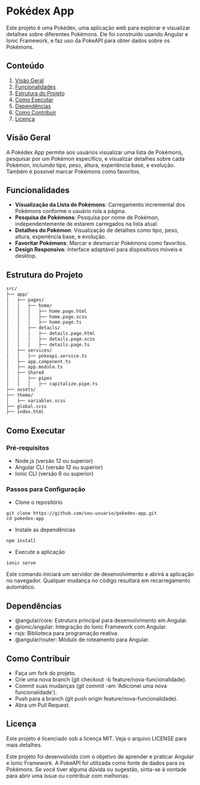 # Pokédex App

Este projeto é uma Pokédex, uma aplicação web para explorar e visualizar detalhes sobre diferentes Pokémons. Ele foi construído usando Angular e Ionic Framework, e faz uso da PokeAPI para obter dados sobre os Pokémons.

## Conteúdo

1. [Visão Geral](#visão-geral)
2. [Funcionalidades](#funcionalidades)
3. [Estrutura do Projeto](#estrutura-do-projeto)
4. [Como Executar](#como-executar)
5. [Dependências](#dependências)
6. [Como Contribuir](#como-contribuir)
7. [Licença](#licença)

## Visão Geral

A Pokédex App permite aos usuários visualizar uma lista de Pokémons, pesquisar por um Pokémon específico, e visualizar detalhes sobre cada Pokémon, incluindo tipo, peso, altura, experiência base, e evolução. Também é possível marcar Pokémons como favoritos.

## Funcionalidades

- **Visualização da Lista de Pokémons**: Carregamento incremental dos Pokémons conforme o usuário rola a página.
- **Pesquisa de Pokémons**: Pesquisa por nome de Pokémon, independentemente de estarem carregados na lista atual.
- **Detalhes do Pokémon**: Visualização de detalhes como tipo, peso, altura, experiência base, e evolução.
- **Favoritar Pokémons**: Marcar e desmarcar Pokémons como favoritos.
- **Design Responsivo**: Interface adaptável para dispositivos móveis e desktop.

## Estrutura do Projeto

```bash
src/
├── app/
│   ├── pages/
│   │   ├── home/
│   │   │   ├── home.page.html
│   │   │   ├── home.page.scss
│   │   │   ├── home.page.ts
│   │   ├── details/
│   │   │   ├── details.page.html
│   │   │   ├── details.page.scss
│   │   │   ├── details.page.ts
│   ├── services/
│   │   ├── pokeapi.service.ts
│   ├── app.component.ts
│   ├── app.module.ts
│   ├── Shared
│   │   ├── pipes
│   │   │   ├── capitalize.pipe.ts
├── assets/
├── theme/
│   ├── variables.scss
├── global.scss
├── index.html
```
## Como Executar

### Pré-requisitos

- Node.js (versão 12 ou superior)
- Angular CLI (versão 12 ou superior)
- Ionic CLI (versão 6 ou superior)

### Passos para Configuração
- Clone o repositório
```
git clone https://github.com/seu-usuario/pokedex-app.git
cd pokedex-app
```
- Instale as dependências
```
npm install
```
- Execute a aplicação
```
ionic serve
```
Este comando iniciará um servidor de desenvolvimento e abrirá a aplicação no navegador. Qualquer mudança no código resultará em recarregamento automático.

## Dependências
- @angular/core: Estrutura principal para desenvolvimento em Angular.
- @ionic/angular: Integração do Ionic Framework com Angular.
- rxjs: Biblioteca para programação reativa.
- @angular/router: Módulo de roteamento para Angular.

## Como Contribuir
- Faça um fork do projeto.
- Crie uma nova branch (git checkout -b feature/nova-funcionalidade).
- Commit suas mudanças (git commit -am 'Adicionei uma nova funcionalidade').
- Push para a branch (git push origin feature/nova-funcionalidade).
- Abra um Pull Request.

## Licença
Este projeto é licenciado sob a licença MIT. Veja o arquivo LICENSE para mais detalhes.

Este projeto foi desenvolvido com o objetivo de aprender e praticar Angular e Ionic Framework. A PokeAPI foi utilizada como fonte de dados para os Pokémons. Se você tiver alguma dúvida ou sugestão, sinta-se à vontade para abrir uma issue ou contribuir com melhorias.
